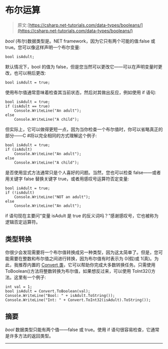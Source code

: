 # 布尔运算

> 原文:[https://csharp.net-tutorials.com/data-types/booleans/](https://csharp.net-tutorials.com/data-types/booleans/)

*bool* (布尔)数据类型是。NET framework，因为它只有两个可能的值:false 或 true。您可以像这样声明一个布尔变量:

```
bool isAdult;
```

默认情况下，bool 的值为 false，但是您当然可以更改它——可以在声明变量时更改，也可以稍后更改:

```
bool isAdult = true;
```

使用布尔值通常意味着检查其当前状态，然后对其做出反应，例如使用 if 语句:

```
bool isAdult = true;  
if (isAdult == true)  
    Console.WriteLine("An adult");  
else  
    Console.WriteLine("A child");
```

<input type="hidden" name="IL_IN_ARTICLE">

但实际上，它可以做得更短一点，因为当你检查一个布尔值时，你可以省略真正的部分——C #将以完全相同的方式理解这个例子:

```
bool isAdult = true;  
if (isAdult)  
    Console.WriteLine("An adult");  
else  
    Console.WriteLine("A child");
```

是否使用显式方法通常只是个人喜好的问题。当然，您也可以检查 false——或者用关键字 false 替换关键字 true，或者用感叹号运算符否定变量:

```
bool isAdult = true;  
if (!isAdult)  
    Console.WriteLine("NOT an adult");  
else  
    Console.WriteLine("An adult");
```

if 语句现在主要问“变量 isAdult 是 true 的反义词吗？”感谢感叹号，它也被称为逻辑否定运算符。

## 类型转换

你很少会发现需要将一个布尔值转换成另一种类型，因为这太简单了。但是，您可能需要在整数和布尔值之间进行转换，因为布尔值有时表示为 0(假)或 1(真)。为此，我推荐内置的 [Convert 类](https://msdn.microsoft.com/en-us/library/system.convert(v=vs.110).aspx)，它可以帮助你完成大多数转换任务。只需使用 ToBoolean()方法将整数转换为布尔值，如果想反过来，可以使用 ToInt32()方法。这里有一个例子:

```
int val = 1;
bool isAdult = Convert.ToBoolean(val);
Console.WriteLine("Bool: " + isAdult.ToString());
Console.WriteLine("Int: " + Convert.ToInt32(isAdult).ToString());
```

## 摘要

*bool* 数据类型只能有两个值——false 或 true。使用 if 语句很容易检查，它通常是许多方法的返回类型。

* * *